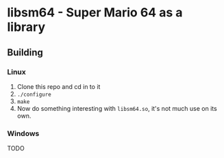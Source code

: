 # libsm64 - Super Mario 64 as a library

## Building

### Linux

1. Clone this repo and cd in to it
2. `./configure`
3. `make`
4. Now do something interesting with `libsm64.so`, it's not much use on its own.

### Windows

TODO
